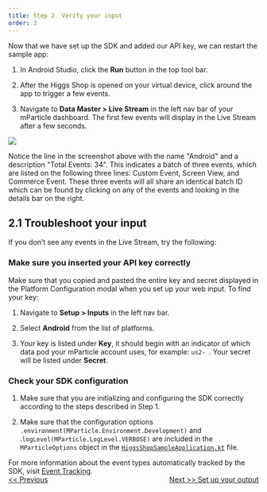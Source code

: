 ```yaml
---
title: Step 2. Verify your input
order: 3
---
```


Now that we have set up the SDK and added our API key, we can restart the sample app:

1. In Android Studio, click the **Run** button in the top tool bar.

2. After the Higgs Shop is opened on your virtual device, click around the app to trigger a few events.

3. Navigate to **Data Master > Live Stream** in the left nav bar of your mParticle dashboard. The first few events will display in the Live Stream after a few seconds.

![](/images/android-e2e-screenshots/2-verify-your-input/verify-your-input-1.png)

<aside>
    Notice the line in the screenshot above with the name "Android" and a description "Total Events: 34". This indicates a batch of three events, which are listed on the following three lines: Custom Event, Screen View, and Commerce Event. These three events will all share an identical batch ID which can be found by clicking on any of the events and looking in the details bar on the right.
</aside>

## 2.1 Troubleshoot your input

If you don’t see any events in the Live Stream, try the following:

### Make sure you inserted your API key correctly

Make sure that you copied and pasted the entire key and secret displayed in the Platform Configuration modal when you set up your web input. To find your key:

1. Navigate to **Setup > Inputs** in the left nav bar.

2. Select **Android** from the list of platforms.

3. Your key is listed under **Key**, it should begin with an indicator of which data pod your mParticle account uses, for example: `us2- `. Your secret will be listed under **Secret**.

### Check your SDK configuration

1. Make sure that you are initializing and configuring the SDK correctly according to the steps described in Step 1.

2. Make sure that the configuration options `.environment(MParticle.Environment.Development)` and .`logLevel(MParticle.LogLevel.VERBOSE)` are included in the `MParticleOptions` object in the [`HiggsShopSampleApplication.kt`](https://github.com/mParticle/mparticle-android-sample-apps/blob/main/core-sdk-samples/higgs-shop-sample-app/app/src/main/kotlin/com/mparticle/example/higgsshopsampleapp/HiggsShopSampleApplication.kt) file.

<aside>
    For more information about the event types automatically tracked by the SDK, visit <a href="https://docs.mparticle.com/developers/sdk/android/event-tracking/">Event Tracking</a>.
</aside>
<a href="/developers/quickstart/android/create-input/" style="position:relative; float:left"><< Previous</a>
<a href="/developers/quickstart/android/create-output/" style="position:relative; float:right">Next >> Set up your output</a>